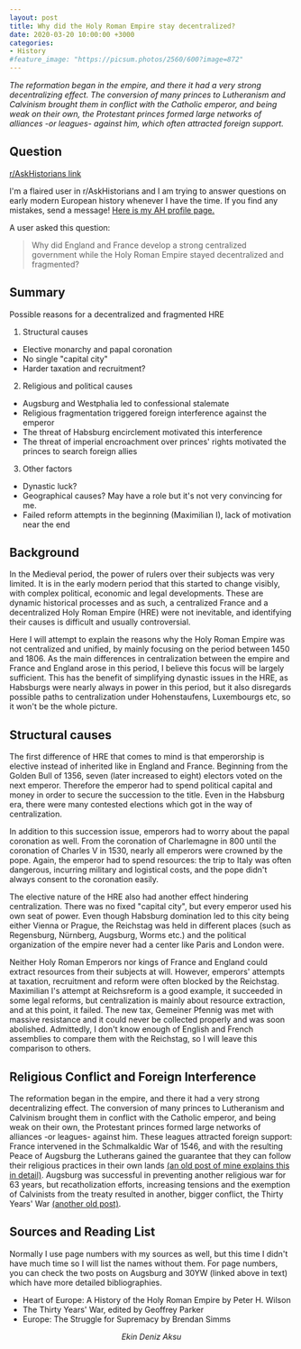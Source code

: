 ```yaml
---
layout: post
title: Why did the Holy Roman Empire stay decentralized?
date: 2020-03-20 10:00:00 +3000
categories:
- History
#feature_image: "https://picsum.photos/2560/600?image=872"
---
```


*The reformation began in the empire, and there it had a very strong decentralizing effect. The conversion of many princes to Lutheranism and Calvinism brought them in conflict with the Catholic emperor, and being weak on their own, the Protestant princes formed large networks of alliances -or leagues- against him, which often attracted foreign support.*

## Question

[r/AskHistorians link](https://www.reddit.com/r/AskHistorians/comments/fhft8e/why_did_england_and_france_develop_a_strong/fkc0e8q/)

I'm a flaired user in r/AskHistorians and I am trying to answer questions on early modern European history whenever I have the time. If you find any mistakes, send a message! [Here is my AH profile page.](https://www.reddit.com/r/AskHistorians/wiki/profiles/ekinda)

A user asked this question:

> Why did England and France develop a strong centralized government while the Holy Roman Empire stayed decentralized and fragmented?

## Summary

Possible reasons for a decentralized and fragmented HRE

1. Structural causes
  - Elective monarchy and papal coronation
  - No single "capital city"
  - Harder taxation and recruitment?
2. Religious and political causes
  - Augsburg and Westphalia led to confessional stalemate
  - Religious fragmentation triggered foreign interference against the emperor
  - The threat of Habsburg encirclement motivated this interference
  - The threat of imperial encroachment over princes' rights motivated the princes to search foreign allies
3. Other factors
  - Dynastic luck?
  - Geographical causes? May have a role but it's not very convincing for me.
  - Failed reform attempts in the beginning (Maximilian I), lack of motivation near the end

## Background

In the Medieval period, the power of rulers over their subjects was very limited. It is in the early modern period that this started to change visibly, with complex political, economic and legal developments. These are dynamic historical processes and as such, a centralized France and a decentralized Holy Roman Empire (HRE) were not inevitable, and identifying their causes is difficult and usually controversial.

Here I will attempt to explain the reasons why the Holy Roman Empire was not centralized and unified, by mainly focusing on the period between 1450 and 1806. As the main differences in centralization between the empire and France and England arose in this period, I believe this focus will be largely sufficient. This has the benefit of simplifying dynastic issues in the HRE, as Habsburgs were nearly always in power in this period, but it also disregards possible paths to centralization under Hohenstaufens, Luxembourgs etc, so it won't be the whole picture.

## Structural causes

The first difference of HRE that comes to mind is that emperorship is elective instead of inherited like in England and France. Beginning from the Golden Bull of 1356, seven (later increased to eight) electors voted on the next emperor. Therefore the emperor had to spend political capital and money in order to secure the succession to the title. Even in the Habsburg era, there were many contested elections which got in the way of centralization.

In addition to this succession issue, emperors had to worry about the papal coronation as well. From the coronation of Charlemagne in 800 until the coronation of Charles V in 1530, nearly all emperors were crowned by the pope. Again, the emperor had to spend resources: the trip to Italy was often dangerous, incurring military and logistical costs, and the pope didn't always consent to the coronation easily.

The elective nature of the HRE also had another effect hindering centralization. There was no fixed "capital city", but every emperor used his own seat of power. Even though Habsburg domination led to this city being either Vienna or Prague, the Reichstag was held in different places (such as Regensburg, Nürnberg, Augsburg, Worms etc.) and the political organization of the empire never had a center like Paris and London were.

Neither Holy Roman Emperors nor kings of France and England could extract resources from their subjects at will. However, emperors' attempts at taxation, recruitment and reform were often blocked by the Reichstag. Maximilian I's attempt at Reichsreform is a good example, it succeeded in some legal reforms, but centralization is mainly about resource extraction, and at this point, it failed. The new tax, Gemeiner Pfennig was met with massive resistance and it could never be collected properly and was soon abolished. Admittedly, I don't know enough of English and French assemblies to compare them with the Reichstag, so I will leave this comparison to others.

## Religious Conflict and Foreign Interference

The reformation began in the empire, and there it had a very strong decentralizing effect. The conversion of many princes to Lutheranism and Calvinism brought them in conflict with the Catholic emperor, and being weak on their own, the Protestant princes formed large networks of alliances -or leagues- against him. These leagues attracted foreign support: France intervened in the Schmalkaldic War of 1546, and with the resulting Peace of Augsburg the Lutherans gained the guarantee that they can follow their religious practices in their own lands [(an old post of mine explains this in detail)](http://ekinda.github.io/2020-03-19/peace-of-augsburg). Augsburg was successful in preventing another religious war for 63 years, but recatholization efforts, increasing tensions and the exemption of Calvinists from the treaty resulted in another, bigger conflict, the Thirty Years' War [(another old post)](http://ekinda.github.io/2020-03-18/thirty-years-war).

## Sources and Reading List
Normally I use page numbers with my sources as well, but this time I didn't have much time so I will list the names without them. For page numbers, you can check the two posts on Augsburg and 30YW (linked above in text) which have more detailed bibliographies.

- Heart of Europe: A History of the Holy Roman Empire by Peter H. Wilson
- The Thirty Years' War, edited by Geoffrey Parker
- Europe: The Struggle for Supremacy by Brendan Simms

<p style="text-align: center;"> <i>
Ekin Deniz Aksu
</i></p>
